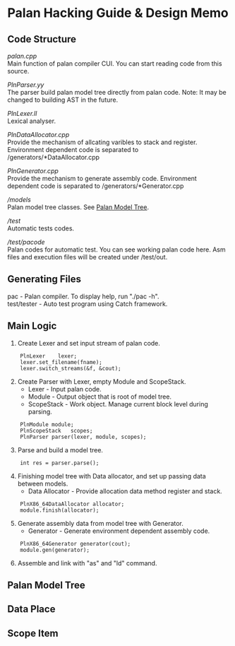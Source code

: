 Palan Hacking Guide & Design Memo
===================

Code Structure
--------------
*palan.cpp*  
	Main function of palan compiler CUI.
	You can start reading code from this source.

*PlnParser.yy*  
	The parser build palan model tree directly from palan code.
	Note: It may be changed to building AST in the future.

*PlnLexer.ll*  
	Lexical analyser.

*PlnDataAllocator.cpp*  
	Provide the mechanism of allcating varibles to stack and register.
	Environment dependent code is separated to /generators/*DataAllocator.cpp 

*PlnGenerator.cpp*  
	Provide the mechanism to generate assembly code.
	Environment dependent code is separated to /generators/*Generator.cpp 
	
*/models*  
	Palan model tree classes. See [Palan Model Tree](#PMT).

*/test*  
	Automatic tests codes.

*/test/pacode*  
	Palan codes for automatic test.
	You can see working palan code here.
	Asm files and execution files will be created under /test/out.

Generating Files
----------------
pac - Palan compiler. To display help, run "./pac -h".  
test/tester - Auto test program using Catch framework.  

Main Logic
----------
1. Create Lexer and set input stream of palan code.  
```
	PlnLexer	lexer;
	lexer.set_filename(fname);
	lexer.switch_streams(&f, &cout);
```
2. Create Parser with Lexer, empty Module and ScopeStack.
	* Lexer - Input palan code.
	* Module - Output object that is root of model tree.
	* ScopeStack - Work object. Manage current block level during parsing.
```
	PlnModule module;
	PlnScopeStack	scopes;
	PlnParser parser(lexer, module, scopes);
```
3. Parse and build a model tree.
```
	int res = parser.parse();
```
4. Finishing model tree with Data allocator, and set up passing data between models.
	* Data Allocator - Provide allocation data method register and stack.
```
	PlnX86_64DataAllocator allocator;
	module.finish(allocator);
```
5. Generate assembly data from model tree with Generator.
	* Generator - Generate environment dependent assembly code.
```
	PlnX86_64Generator generator(cout);
	module.gen(generator);
```
6. Assemble and link with "as" and "ld" command.

Palan Model Tree<a name="PMT"></a>
----------------


Data Place
----------

Scope Item
---------
